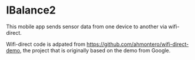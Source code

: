 # IBalance2
This mobile app sends sensor data from one device to another via wifi-direct. 

Wifi-direct code is adpated from https://github.com/ahmontero/wifi-direct-demo, the project that is originally based on the demo from Google. 
